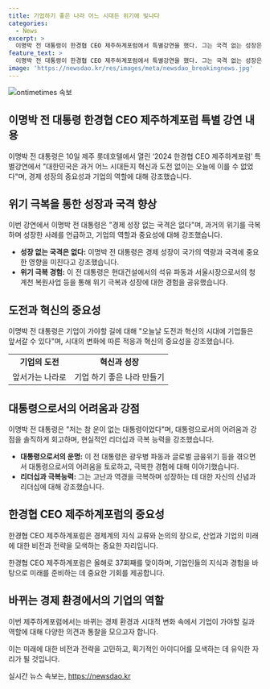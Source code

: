```yaml
---
title: 기업하기 좋은 나라 어느 시대든 위기에 빛나다
categories:
  - News
excerpt: >
  이명박 전 대통령이 한경협 CEO 제주하계포럼에서 특별강연을 했다. 그는 국격 없는 성장은 없다며 과거 경험과 현재의 변화에 대해 이야기했다. 또한 자신의 대통령 시기를 돌아보며 운이 없는 불행한 대통령이었다고 언급했다. 류진 한국경제인협회 회장은 규제 해소와 기업 정서 개선을 촉구했다. 함영주 하나금융지주 회장 등이 이번 포럼에서 연사로 참여했다.
feature_text: >
  이명박 전 대통령이 한경협 CEO 제주하계포럼에서 특별강연을 했다. 그는 국격 없는 성장은 없다며 과거 경험과 현재의 변화에 대해 이야기했다. 또한 자신의 대통령 시기를 돌아보며 운이 없는 불행한 대통령이었다고 언급했다. 류진 한국경제인협회 회장은 규제 해소와 기업 정서 개선을 촉구했다. 함영주 하나금융지주 회장 등이 이번 포럼에서 연사로 참여했다.
image: 'https://newsdao.kr/res/images/meta/newsdao_breakingnews.jpg'
---
```


<p><img src="https://newsdao.kr/res/images/meta/newsdao_breakingnews.jpg" alt="ontimetimes 속보" /></p>

<h2 data-ke-size="size26">이명박 전 대통령 한경협 CEO 제주하계포럼 특별 강연 내용</h2>

<p data-ke-size="size16">이명박 전 대통령은 10일 제주 롯데호텔에서 열린 ‘2024 한경협 CEO 제주하계포럼’ 특별강연에서 "대한민국은 과거 어느 시대든지 혁신과 도전 없이는 오늘에 이를 수 없었다"며, 경제 성장의 중요성과 기업의 역할에 대해 강조했습니다.</p>

<h2 data-ke-size="size24">위기 극복을 통한 성장과 국격 향상</h2>

<p data-ke-size="size16">이번 강연에서 이명박 전 대통령은 "경제 성장 없는 국격은 없다"며, 과거의 위기를 극복하며 성장한 사례를 언급하고, 기업의 역할과 중요성에 대해 강조했습니다.</p>

<ul>
  <li><b>성장 없는 국격은 없다:</b> 이명박 전 대통령은 경제 성장이 국가의 역량과 국격에 중요한 영향을 미친다고 강조했습니다.</li>
  <li><b>위기 극복 경험:</b> 이 전 대통령은 현대건설에서의 석유 파동과 서울시장으로서의 청계천 복원사업 등을 통해 위기 극복과 성장에 대한 경험을 공유했습니다.</li>
</ul>

<h2 data-ke-size="size24">도전과 혁신의 중요성</h2>

<p data-ke-size="size16">이명박 전 대통령은 기업이 가야할 길에 대해 "오늘날 도전과 혁신의 시대에 기업들은 앞서갈 수 있다"며, 시대의 변화에 따른 적응과 혁신의 중요성을 강조했습니다.</p>

<table>
  <tr>
    <td style="text-align: center; height: 17px;"><b>기업의 도전</b></td>
    <td style="text-align: center; height: 17px;"><b>혁신과 성장</b></td>
  </tr>
  <tr>
    <td style="text-align: center; height: 17px;">앞서가는 나라로</td>
    <td style="text-align: center; height: 17px;">기업 하기 좋은 나라 만들기</td>
  </tr>
</table>

<h2 data-ke-size="size24">대통령으로서의 어려움과 강점</h2>

<p data-ke-size="size16">이명박 전 대통령은 "저는 참 운이 없는 대통령이었다"며, 대통령으로서의 어려움과 강점을 솔직하게 회고하며, 현실적인 리더십과 극복 능력을 강조했습니다.</p>

<ul>
  <li><b>대통령으로서의 운명:</b> 이 전 대통령은 광우병 파동과 글로벌 금융위기 등을 겪으면서 대통령으로서의 어려움을 토로하고, 극복한 경험에 대해 이야기했습니다.</li>
  <li><b>리더십과 극복능력:</b> 그는 고난과 역경을 극복하며 성장하는 데 대한 자신의 신념과 리더십에 대해 강조했습니다.</li>
</ul>

<h2 data-ke-size="size24">한경협 CEO 제주하계포럼의 중요성</h2>

<p data-ke-size="size16">한경협 CEO 제주하계포럼은 경제계의 지식 교류와 논의의 장으로, 산업과 기업의 미래에 대한 비전과 전략을 모색하는 중요한 자리입니다.</p>

<p data-ke-size="size16">한경협 CEO 제주하계포럼은 올해로 37회째를 맞이하며, 기업인들의 지식과 경험을 바탕으로 미래를 준비하는 데 중요한 기회를 제공합니다.</p>

<h2 data-ke-size="size24">바뀌는 경제 환경에서의 기업의 역할</h2>

<p data-ke-size="size16">이번 제주하계포럼에서는 바뀌는 경제 환경과 시대적 변화 속에서 기업이 가야할 길과 역할에 대해 다양한 의견과 통찰을 모으고자 합니다.</p>

<p data-ke-size="size16">이는 미래에 대한 비전과 전략을 고민하고, 획기적인 아이디어를 모색하는 데 유익한 자리가 될 것입니다.</p>
실시간 뉴스 속보는, <a href="https://newsdao.kr" rel="dofollow">https://newsdao.kr</a>


